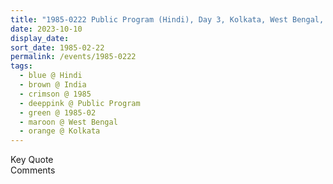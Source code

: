 ```yaml
---
title: "1985-0222 Public Program (Hindi), Day 3, Kolkata, West Bengal, India"
date: 2023-10-10
display_date: 
sort_date: 1985-02-22
permalink: /events/1985-0222
tags:
  - blue @ Hindi
  - brown @ India
  - crimson @ 1985
  - deeppink @ Public Program
  - green @ 1985-02
  - maroon @ West Bengal
  - orange @ Kolkata
---
```


<wave-list>
  <list-title color="green" width="75">Key Quote</list-title>
  <list-item color="BlanchedAlmond"  width="200"></list-item>
  <list-item color="Lavender"></list-item>
  <list-item color="BlanchedAlmond"></list-item>
</wave-list>

<br>

<wave-list>
  <list-title color="green" width="75">Comments</list-title>
  <list-item color="BlanchedAlmond"  width="200"></list-item>
  <list-item color="Lavender"></list-item>
  <list-item color="BlanchedAlmond"></list-item>
</wave-list>